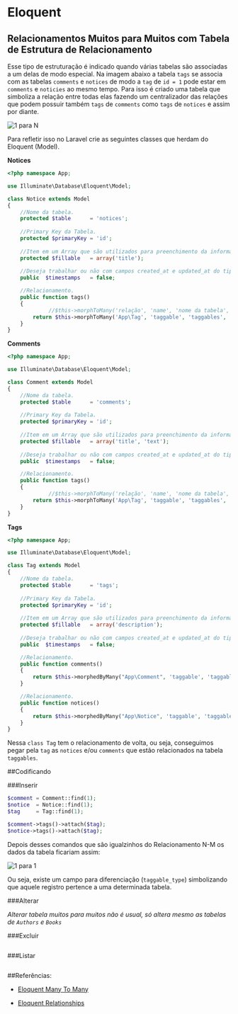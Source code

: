 # Eloquent

## Relacionamentos Muitos para Muitos com Tabela de Estrutura de Relacionamento

Esse tipo de estruturação é indicado quando várias tabelas são associadas a um delas de modo especial. Na imagem abaixo a tabela `tags` se associa com as tabelas `comments` e `notices` de modo a `tag` de `id = 1` pode estar em `comments` e `noticies` ao mesmo tempo. Para isso é criado uma tabela que simboliza a relação entre todas elas fazendo um centralizador das relações que podem possuir também `tags` de `comments` como `tags` de `notices` e assim por diante.

![1 para N](https://github.com/diasfulvio/howto/blob/master/images/N-M-Morph.png)

Para refletir isso no Laravel crie as seguintes classes que herdam do Eloquent (Model).

__Notices__

```PHP
<?php namespace App;

use Illuminate\Database\Eloquent\Model;

class Notice extends Model
{
    //Nome da tabela.
    protected $table      = 'notices';
    
    //Primary Key da Tabela.
    protected $primaryKey = 'id';
    
    //Item em um Array que são utilizados para preenchimento da informação.
    protected $fillable   = array('title');
    
    //Deseja trabalhar ou não com campos created_at e updated_at do tipo timestamp nessa tabela.
    public  $timestamps   = false;

    //Relacionamento.
    public function tags()
    {
             //$this->morphToMany('relação', 'name', 'nome da tabela', 'foreign key', 'local key')
        return $this->morphToMany('App\Tag', 'taggable', 'taggables', 'taggableid', 'tagid');
    }
}
```

__Comments__

```PHP
<?php namespace App;

use Illuminate\Database\Eloquent\Model;

class Comment extends Model
{
    //Nome da tabela.
    protected $table      = 'comments';
    
    //Primary Key da Tabela.
    protected $primaryKey = 'id';
    
    //Item em um Array que são utilizados para preenchimento da informação.
    protected $fillable   = array('title', 'text');
    
    //Deseja trabalhar ou não com campos created_at e updated_at do tipo timestamp nessa tabela.
    public  $timestamps   = false;

    //Relacionamento.
    public function tags()
    {
             //$this->morphToMany('relação', 'name', 'nome da tabela', 'foreign key', 'local key')
        return $this->morphToMany('App\Tag', 'taggable', 'taggables', 'taggableid', 'tagid');
    }
}
```

__Tags__

```PHP
<?php namespace App;

use Illuminate\Database\Eloquent\Model;

class Tag extends Model
{
    //Nome da tabela.
    protected $table      = 'tags';
    
    //Primary Key da Tabela.
    protected $primaryKey = 'id';
    
    //Item em um Array que são utilizados para preenchimento da informação.
    protected $fillable   = array('description');
    
    //Deseja trabalhar ou não com campos created_at e updated_at do tipo timestamp nessa tabela.
    public  $timestamps   = false;

    //Relacionamento.
    public function comments()
    {
        return $this->morphedByMany("App\Comment", 'taggable', 'taggables','tagid','taggableid');
    }

    //Relacionamento.
    public function notices()
    {
        return $this->morphedByMany("App\Notice", 'taggable', 'taggables','tagid','taggableid');
    }
}
```
Nessa `class Tag` tem o relacionamento de volta, ou seja, conseguimos pegar pela `tag` as `notices` e/ou `comments` que estão relacionados na tabela `taggables`.

##Codificando

###Inserir
```PHP
$comment = Comment::find(1);
$notice  = Notice::find(1);
$tag     = Tag::find(1);

$comment->tags()->attach($tag);
$notice->tags()->attach($tag);
```
Depois desses comandos que são igualzinhos do Relacionamento N-M os dados da tabela ficariam assim:

![1 para 1](https://github.com/diasfulvio/howto/blob/master/images/N-M-MorphInsert.png)

Ou seja, existe um campo para diferenciação (`taggable_type`) simbolizando que aquele registro pertence a uma determinada tabela.

###Alterar

_Alterar tabela muitos para muitos não é usual, só altera mesmo as tabelas de `Authors` e `Books`_

###Excluir
```PHP

```

###Listar
```PHP

```


##Referências: 

- [Eloquent Many To Many](http://laravel.com/docs/5.0/eloquent#many-to-many)
    
- [Eloquent Relationships](http://laravel.com/docs/5.0/eloquent#relationships)

